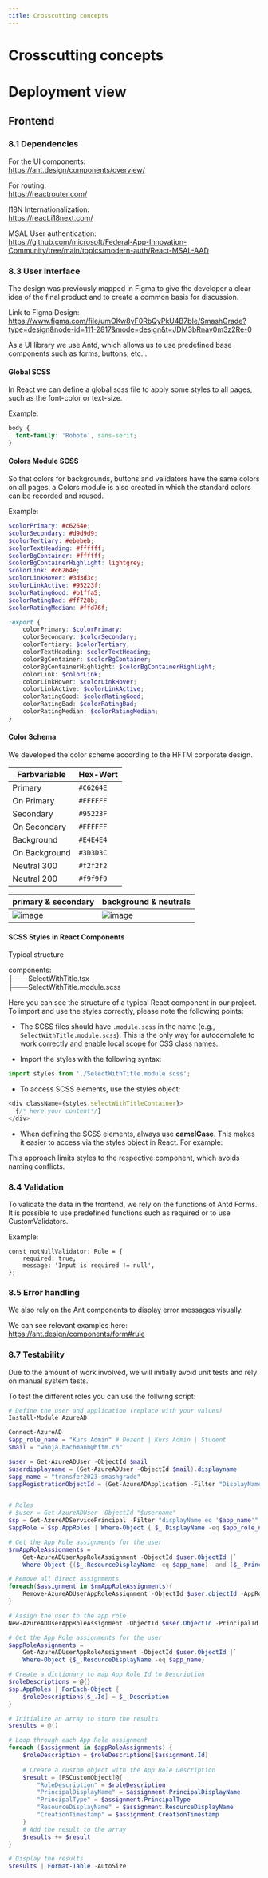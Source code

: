 ```yaml
---
title: Crosscutting concepts
---
```


# Crosscutting concepts


# Deployment view

## Frontend

### 8.1 Dependencies
For the UI components:<br>
https://ant.design/components/overview/

For routing: <br>
https://reactrouter.com/

I18N Internationalization: <br>
https://react.i18next.com/

MSAL User authentication: <br>
https://github.com/microsoft/Federal-App-Innovation-Community/tree/main/topics/modern-auth/React-MSAL-AAD


### 8.3 User Interface
The design was previously mapped in Figma to give the developer a clear idea of the final product and to create a common basis for discussion.

Link to Figma Design: <br>
https://www.figma.com/file/umOKw8yF0RbQyPkU4B7bIe/SmashGrade?type=design&node-id=111-2817&mode=design&t=JDM3bRnav0m3z2Re-0


As a UI library we use Antd, which allows us to use predefined base components such as forms, buttons, etc...

#### Global SCSS
In React we can define a global scss file to apply some styles to all pages, such as the font-color or text-size.

Example:
```scss
body {
  font-family: 'Roboto', sans-serif;
}
```

#### Colors Module SCSS
So that colors for backgrounds, buttons and validators have the same colors on all pages, a Colors module is also created in which the standard colors can be recorded and reused.

Example:
```scss
$colorPrimary: #c6264e;
$colorSecondary: #d9d9d9;
$colorTertiary: #ebebeb;
$colorTextHeading: #ffffff;
$colorBgContainer: #ffffff;
$colorBgContainerHighlight: lightgrey;
$colorLink: #c6264e;
$colorLinkHover: #3d3d3c;
$colorLinkActive: #95223f;
$colorRatingGood: #b1ffa5;
$colorRatingBad: #ff728b;
$colorRatingMedian: #ffd76f;

:export {
    colorPrimary: $colorPrimary;
    colorSecondary: $colorSecondary;
    colorTertiary: $colorTertiary;
    colorTextHeading: $colorTextHeading;
    colorBgContainer: $colorBgContainer;
    colorBgContainerHighlight: $colorBgContainerHighlight;
    colorLink: $colorLink;
    colorLinkHover: $colorLinkHover;
    colorLinkActive: $colorLinkActive;
    colorRatingGood: $colorRatingGood;
    colorRatingBad: $colorRatingBad;
    colorRatingMedian: $colorRatingMedian;
}
```

#### Color Schema
We developed the color scheme according to the HFTM corporate design.

| Farbvariable   | Hex-Wert  |
| -------------- | --------- | 
| Primary        | `#C6264E` | 
| On Primary     | `#FFFFFF` | 
| Secondary      | `#95223F` | 
| On Secondary   | `#FFFFFF` | 
| Background     | `#E4E4E4` | 
| On Background  | `#3D3D3C` |
| Neutral 300    | `#f2f2f2` | 
| Neutral 200    | `#f9f9f9` | 


| primary & secondary   | background & neutrals  |
| -------------- | --------- | 
| ![image](.\primary-secondary-color.png)| ![image](.\background-color.png) | 



#### SCSS Styles in React Components
Typical structure

components: <br>
├───SelectWithTitle.tsx <br>
├───SelectWithTitle.module.scss

Here you can see the structure of a typical React component in our project. To import and use the styles correctly, please note the following points:
- The SCSS files should have `.module.scss` in the name (e.g., `SelectWithTitle.module.scss`). This is the only way for autocomplete to work correctly and enable local scope for CSS class names.

- Import the styles with the following syntax:
```javascript
import styles from './SelectWithTitle.module.scss';
```

- To access SCSS elements, use the styles object:
```javascript
<div className={styles.selectWithTitleContainer}>
  {/* Here your content*/}
</div>
```

- When defining the SCSS elements, always use **camelCase**. This makes it easier to access via the styles object in React. For example:

This approach limits styles to the respective component, which avoids naming conflicts.

### 8.4 Validation
To validate the data in the frontend, we rely on the functions of Antd Forms. It is possible to use predefined functions such as required or to use CustomValidators.

Example:
```TS
const notNullValidator: Rule = {
    required: true,
    message: 'Input is required != null',
};
```

### 8.5 Error handling
We also rely on the Ant components to display error messages visually.

We can see relevant examples here:
https://ant.design/components/form#rule

### 8.7 Testability
Due to the amount of work involved, we will initially avoid unit tests and rely on manual system tests.


To test the different roles you can use the follwing script:
```PowerShell
# Define the user and application (replace with your values)
Install-Module AzureAD
```
```PowerShell
Connect-AzureAD
$app_role_name = "Kurs Admin" # Dozent | Kurs Admin | Student
$mail = "wanja.bachmann@hftm.ch"

$user = Get-AzureADUser -ObjectId $mail
$userdisplayname = (Get-AzureADUser -ObjectId $mail).displayname
$app_name = "transfer2023-smashgrade"
$appRegistrationObjectId = (Get-AzureADApplication -Filter "DisplayName eq 'transfer2023-smashgrade'").ObjectId


# Roles
# $user = Get-AzureADUser -ObjectId "$username"
$sp = Get-AzureADServicePrincipal -Filter "displayName eq '$app_name'"
$appRole = $sp.AppRoles | Where-Object { $_.DisplayName -eq $app_role_name }

# Get the App Role assignments for the user
$rmAppRoleAssignments = 
	Get-AzureADUserAppRoleAssignment -ObjectId $user.ObjectId |`
	Where-Object {($_.ResourceDisplayName -eq $app_name) -and ($_.PrincipalDisplayName -eq $userdisplayname)}

# Remove all direct assignments
foreach($assignment in $rmAppRoleAssignments){
	Remove-AzureADUserAppRoleAssignment -ObjectId $user.objectId -AppRoleAssignmentId $assignment.objectId
}

# Assign the user to the app role
New-AzureADUserAppRoleAssignment -ObjectId $user.ObjectId -PrincipalId $user.ObjectId -ResourceId $sp.ObjectId -Id $appRole.Id

# Get the App Role assignments for the user
$appRoleAssignments = 
	Get-AzureADUserAppRoleAssignment -ObjectId $user.ObjectId |`
	Where-Object {$_.ResourceDisplayName -eq $app_name}

# Create a dictionary to map App Role Id to Description
$roleDescriptions = @{}
$sp.AppRoles | ForEach-Object { 
	$roleDescriptions[$_.Id] = $_.Description 
}

# Initialize an array to store the results
$results = @()

# Loop through each App Role assignment
foreach ($assignment in $appRoleAssignments) {
    $roleDescription = $roleDescriptions[$assignment.Id]
    
    # Create a custom object with the App Role Description
    $result = [PSCustomObject]@{
        "RoleDescription" = $roleDescription
        "PrincipalDisplayName" = $assignment.PrincipalDisplayName
        "PrincipalType" = $assignment.PrincipalType
        "ResourceDisplayName" = $assignment.ResourceDisplayName
        "CreationTimestamp" = $assignment.CreationTimestamp
    }
    # Add the result to the array
    $results += $result
}

# Display the results
$results | Format-Table -AutoSize
```